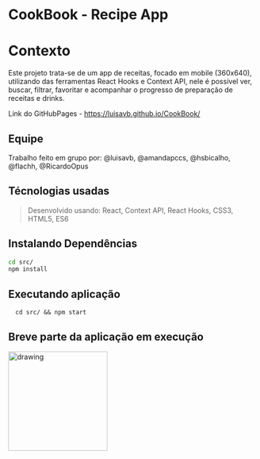 # CookBook - Recipe App

# Contexto
Este projeto trata-se de um app de receitas, focado em mobile (360x640), utilizando das ferramentas React Hooks e Context API, nele é possível ver, buscar, filtrar, favoritar e acompanhar o progresso de preparação de receitas e drinks. 

Link do GitHubPages - https://luisavb.github.io/CookBook/

## Equipe
Trabalho feito em grupo por: @luisavb, @amandapccs, @hsbicalho, @flachh, @RicardoOpus

## Técnologias usadas

> Desenvolvido usando: React, Context API, React Hooks, CSS3, HTML5, ES6

## Instalando Dependências

```bash
cd src/
npm install
``` 
## Executando aplicação
  ```
    cd src/ && npm start
  ```
## Breve parte da aplicação em execução
  
  <img src="https://user-images.githubusercontent.com/88630222/177211636-10ae96d8-99ec-447f-963a-0d6b2db4c0ab.gif" alt="drawing" width="200"/>


